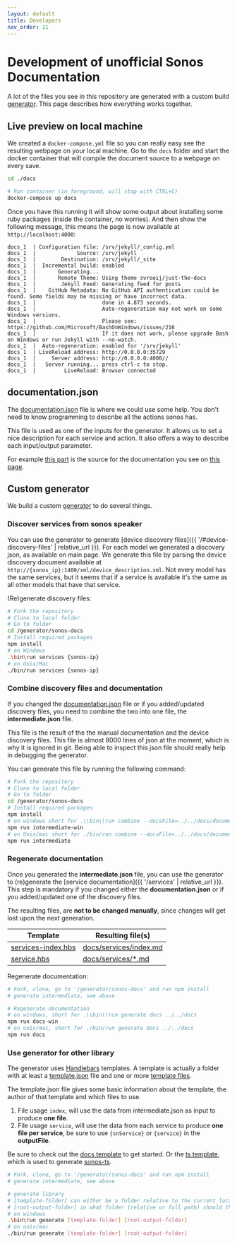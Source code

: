 ```yaml
---
layout: default
title: Developers
nav_order: 21
---
```


# Development of unofficial Sonos Documentation

A lot of the files you see in this repository are generated with a custom build [generator](https://github.com/svrooij/sonos-api-docs/tree/main/generator/sonos-docs).
This page describes how everything works together.

## Live preview on local machine

We created a `docker-compose.yml` file so you can really easy see the resulting webpage on your local machine. Go to the `docs` folder and start the docker container that will compile the document source to a webpage on every save.

```bash
cd ./docs

# Run container (in foreground, will stop with CTRL+C)
docker-compose up docs
```

Once you have this running it will show some output about installing some ruby packages (inside the container, no worries). And then show the following message, this means the page is now available at `http://localhost:4000`:

```text
docs_1  | Configuration file: /srv/jekyll/_config.yml
docs_1  |             Source: /srv/jekyll
docs_1  |        Destination: /srv/jekyll/_site
docs_1  |  Incremental build: enabled
docs_1  |       Generating...
docs_1  |       Remote Theme: Using theme svrooij/just-the-docs
docs_1  |        Jekyll Feed: Generating feed for posts
docs_1  |    GitHub Metadata: No GitHub API authentication could be found. Some fields may be missing or have incorrect data.
docs_1  |                     done in 4.873 seconds.
docs_1  |                     Auto-regeneration may not work on some Windows versions.
docs_1  |                     Please see: https://github.com/Microsoft/BashOnWindows/issues/216
docs_1  |                     If it does not work, please upgrade Bash on Windows or run Jekyll with --no-watch.
docs_1  |  Auto-regeneration: enabled for '/srv/jekyll'
docs_1  | LiveReload address: http://0.0.0.0:35729
docs_1  |     Server address: http://0.0.0.0:4000//
docs_1  |   Server running... press ctrl-c to stop.
docs_1  |         LiveReload: Browser connected
```

## documentation.json

The [documentation.json](https://github.com/svrooij/sonos-api-docs/blob/main/docs/documentation.json) file is where we could use some help. You don't need to know programming to describe all the actions sonos has.

This file is used as one of the inputs for the generator.
It allows us to set a nice description for each service and action. It also offers a way to describe each input/output parameter.

For example [this part](https://github.com/svrooij/sonos-api-docs/blob/25aad3a3a25c029514669869705597df03c2b5d2/docs/documentation.json#L6-L37) is the source for the documentation you see on [this page](/services/alarm-clock.html).

## Custom generator

We build a custom [generator](https://github.com/svrooij/sonos-api-docs/tree/main/generator/sonos-docs) to do several things.

### Discover services from sonos speaker

You can use the generator to generate [device discovery files]({{ '/#device-discovery-files' | relative_url }}). For each model we generated a discovery json, as available on main page. We generate this file by parsing the device discovery document available at `http://{sonos_ip}:1400/xml/device_description.xml`. Not every model has the same services, but it seems that if a service is available it's the same as all other models that have that service.

(Re)generate discovery files:

```bash
# Fork the repository
# Clone to local folder
# Go to folder
cd /generator/sonos-docs
# Install required packages
npm install
# on Windows
.\bin\run services {sonos-ip}
# on Unix/Mac
./bin/run services {sonos-ip}
```

### Combine discovery files and documentation

If you changed the [documentation.json](#documentation.json) file or if you added/updated discovery files, you need to combine the two into one file, the **intermediate.json** file.

This file is the result of the the manual documentation and the device discovery files. This file is almost 8000 lines of json at the moment, which is why it is ignored in git.
Being able to inspect this json file should really help in debugging the generator.

You can generate this file by running the following command:

```bash
# Fork the repository
# Clone to local folder
# Go to folder
cd /generator/sonos-docs
# Install required packages
npm install
# on windows short for .\\bin\\run combine --docsFile=../../docs/documentation.json --folder=data
npm run intermediate-win
# on Unix/mac short for ./bin/run combine --docsFile=../../docs/documentation.json --folder=data
npm run intermediate
```

### Regenerate documentation

Once you generated the **intermediate.json** file, you can use the generator to (re)generate the [service documentation]({{ '/services' | relative_url }}). This step is mandatory if you changed either the **documentation.json** or if you added/updated one of the discovery files. 

The resulting files, are **not to be changed manually**, since changes will get lost upon the next generation.

| Template | Resulting file(s) |
|-----------|------------------|
| [services-index.hbs](https://github.com/svrooij/sonos-api-docs/blob/main/generator/sonos-docs/templates/docs/services-index.hbs)| [docs/services/index.md](https://github.com/svrooij/sonos-api-docs/blob/main/docs/services/index.md) |
| [service.hbs](https://github.com/svrooij/sonos-api-docs/blob/main/generator/sonos-docs/templates/docs/service.hbs) | [docs/services/*.md](https://github.com/svrooij/sonos-api-docs/tree/main/docs/services) |

Regenerate documentation:

```bash
# Fork, clone, go to '/generator/sonos-docs' and run npm install
# generate intermediate, see above

# Regenerate documentation
# on windows, short for .\\bin\\run generate docs ../../docs
npm run docs-win
# on unix/mac, short for ./bin/run generate docs ../../docs
npm run docs
```

### Use generator for other library

The generator uses [Handlebars](https://handlebarsjs.com/) templates. A template is actually a folder with at least a [template.json](https://github.com/svrooij/sonos-api-docs/blob/main/generator/sonos-docs/templates/docs/template.json) file and one or more [template files](https://github.com/svrooij/sonos-api-docs/blob/main/generator/sonos-docs/templates/docs/services-index.hbs).

The template.json file gives some basic information about the template, the author of that template and which files to use.

1. File usage `index`, will use the data from intermediate.json as input to produce **one file**.
2. File usage `service`, will use the data from each service to produce **one file per service**, be sure to use `{snService}` or `{service}` in the **outputFile**.

Be sure to check out the [docs template](https://github.com/svrooij/sonos-api-docs/tree/main/generator/sonos-docs/templates/docs) to get started. Or the [ts template](https://github.com/svrooij/sonos-api-docs/tree/main/generator/sonos-docs/templates/ts), which is used to generate [sonos-ts](https://svrooij.io/node-sonos-ts/).


```bash
# Fork, clone, go to '/generator/sonos-docs' and run npm install
# generate intermediate, see above

# generate library
# [template-folder] can either be a folder relative to the current location, a full path to a template folder or the name of the folder inside the generator folder.
# [root-output-folder] in what folder (relative or full path) should the resulting files be placed. 
# on windows
.\bin\run generate [template-folder] [root-output-folder]
# on unix/mac
./bin/run generate [template-folder] [root-output-folder]
```
